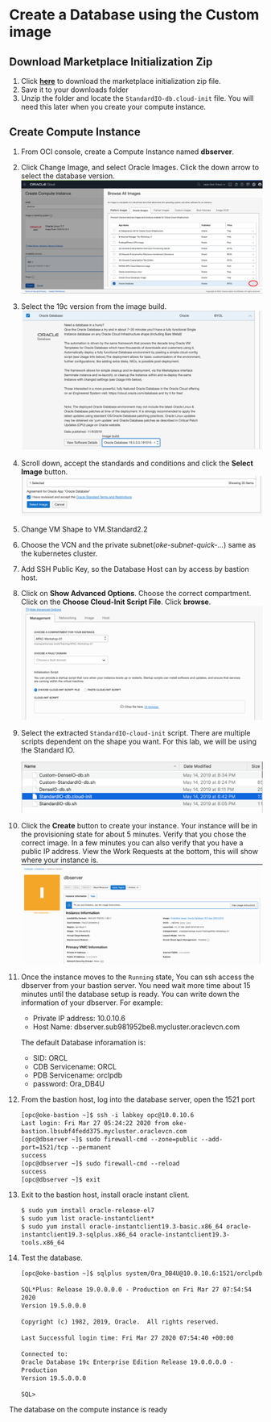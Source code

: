 # Create a Database using the Custom image



## Download Marketplace Initialization Zip

1. Click [**here**](https://community.oracle.com/servlet/JiveServlet/download/1031489-6-462822/oci-db-app-script-examples.zip) to download the marketplace initialization zip file.
2. Save it to your downloads folder
3. Unzip the folder and locate the `StandardIO-db.cloud-init` file. You will need this later when you create your compute instance.



## Create Compute Instance

1. From OCI console, create a Compute Instance named **dbserver**.

2. Click Change Image, and select Oracle Images. Click the down arrow to select the database version.![image-20200327113751359](img/image-20200327113751359.png)

3. Select the 19c version from the image build.<img src="img/image-20200327113859165.png" alt="image-20200327113859165" style="zoom:50%;" />

4. Scroll down, accept the standards and conditions and click the **Select Image** button.![image-20200327114104402](img/image-20200327114104402.png)

5. Change VM Shape to VM.Standard2.2

6. Choose the VCN and the private subnet(*oke-subnet-quick-...*) same as the kubernetes cluster.

7. Add SSH Public Key, so the Database Host can by access by bastion host.

8. Click on **Show Advanced Options**. Choose the correct compartment. Click on the **Choose Cloud-Init Script File**. Click **browse**.![image-20200327114627886](img/image-20200327114627886.png)

9. Select the extracted `StandardIO-cloud-init` script. There are multiple scripts dependent on the shape you want. For this lab, we will be using the Standard IO.

   <img src="img/image-20200327114942460.png" alt="image-20200327114942460" style="zoom:50%;" />

10. Click the **Create** button to create your instance. Your instance will be in the provisioning state for about 5 minutes. Verify that you chose the correct image. In a few minutes you can also verify that you have a public IP address. View the Work Requests at the bottom, this will show where your instance is.![image-20200327115120107](img/image-20200327115120107.png)

11. Once the instance moves to the `Running` state, You can ssh access the dbserver from your bastion server. You need wait more time about 15 minutes until the database setup is ready. You can write down the information of your dbserver. For example:

    - Private IP address: 10.0.10.6
    - Host Name: dbserver.sub981952be8.mycluster.oraclevcn.com

    The default Database inforamation is:

    - SID: ORCL
    - CDB Servicename: ORCL
    - PDB Servicename: orclpdb
    - password: Ora_DB4U

12. From the bastion host, log into the database server, open the 1521 port

    ```
    [opc@oke-bastion ~]$ ssh -i labkey opc@10.0.10.6
    Last login: Fri Mar 27 05:24:22 2020 from oke-bastion.lbsubf4fedd375.mycluster.oraclevcn.com
    [opc@dbserver ~]$ sudo firewall-cmd --zone=public --add-port=1521/tcp --permanent
    success
    [opc@dbserver ~]$ sudo firewall-cmd --reload
    success
    [opc@dbserver ~]$ exit
    ```
    
    
    
13. Exit to the bastion host, install oracle instant client.

    ```
    $ sudo yum install oracle-release-el7
    $ sudo yum list oracle-instantclient*
    $ sudo yum install oracle-instantclient19.3-basic.x86_64 oracle-instantclient19.3-sqlplus.x86_64 oracle-instantclient19.3-tools.x86_64
    ```

     

14. Test the database.

    ```
    [opc@oke-bastion ~]$ sqlplus system/Ora_DB4U@10.0.10.6:1521/orclpdb
    
    SQL*Plus: Release 19.0.0.0.0 - Production on Fri Mar 27 07:54:54 2020
    Version 19.5.0.0.0
    
    Copyright (c) 1982, 2019, Oracle.  All rights reserved.
    
    Last Successful login time: Fri Mar 27 2020 07:54:40 +00:00
    
    Connected to:
    Oracle Database 19c Enterprise Edition Release 19.0.0.0.0 - Production
    Version 19.5.0.0.0
    
    SQL> 
    ```

    

The database on the compute instance is ready